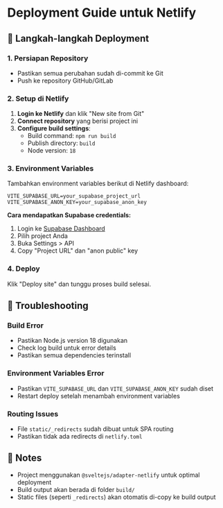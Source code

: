 # Deployment Guide untuk Netlify

## 🚀 Langkah-langkah Deployment

### 1. Persiapan Repository
- Pastikan semua perubahan sudah di-commit ke Git
- Push ke repository GitHub/GitLab

### 2. Setup di Netlify

1. **Login ke Netlify** dan klik "New site from Git"
2. **Connect repository** yang berisi project ini
3. **Configure build settings**:
   - Build command: `npm run build`
   - Publish directory: `build`
   - Node version: `18`

### 3. Environment Variables

Tambahkan environment variables berikut di Netlify dashboard:

```
VITE_SUPABASE_URL=your_supabase_project_url
VITE_SUPABASE_ANON_KEY=your_supabase_anon_key
```

**Cara mendapatkan Supabase credentials:**
1. Login ke [Supabase Dashboard](https://supabase.com/dashboard)
2. Pilih project Anda
3. Buka Settings > API
4. Copy "Project URL" dan "anon public" key

### 4. Deploy

Klik "Deploy site" dan tunggu proses build selesai.

## 🔧 Troubleshooting

### Build Error
- Pastikan Node.js version 18 digunakan
- Check log build untuk error details
- Pastikan semua dependencies terinstall

### Environment Variables Error
- Pastikan `VITE_SUPABASE_URL` dan `VITE_SUPABASE_ANON_KEY` sudah diset
- Restart deploy setelah menambah environment variables

### Routing Issues
- File `static/_redirects` sudah dibuat untuk SPA routing
- Pastikan tidak ada redirects di `netlify.toml`

## 📝 Notes

- Project menggunakan `@sveltejs/adapter-netlify` untuk optimal deployment
- Build output akan berada di folder `build/`
- Static files (seperti `_redirects`) akan otomatis di-copy ke build output
